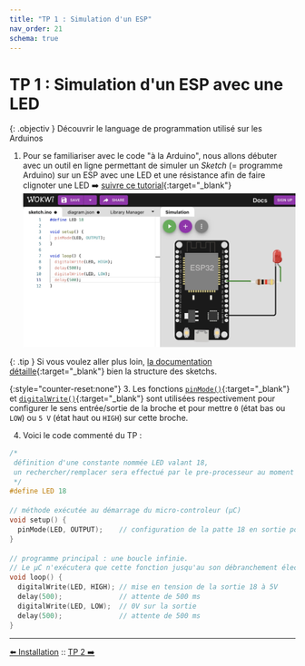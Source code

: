 ```yaml
---
title: "TP 1 : Simulation d'un ESP"
nav_order: 21
schema: true
---
```


# TP 1 : Simulation d'un ESP avec une LED

{: .objectiv }
Découvrir le language de programmation utilisé sur les Arduinos

1. Pour se familiariser avec le code "à la Arduino", nous allons débuter avec un outil en ligne permettant de simuler un _Sketch_ (= programme Arduino) sur un ESP avec une LED et une résistance afin de faire clignoter une LED ➡️ [suivre ce tutorial](https://create.arduino.cc/projecthub/Hack-star-Arduino/how-to-simulate-esp32-projects-online-for-free-ad21d9){:target="_blank"}
![simulation](resources/tp1-simulation.jpg)

{: .tip }
Si vous voulez aller plus loin, [la documentation détaille](https://docs.arduino.cc/learn/programming/sketches){:target="_blank"} bien la structure des sketchs.

{:style="counter-reset:none"}
3. Les fonctions [`pinMode()`](https://www.arduino.cc/reference/en/language/functions/digital-io/pinmode/){:target="_blank"} et [`digitalWrite()`](https://www.arduino.cc/reference/en/language/functions/digital-io/digitalwrite/){:target="_blank"} sont utilisées respectivement pour configurer le sens entrée/sortie de la broche et pour mettre `0` (état bas ou `LOW`) ou `5 V` (état  haut ou `HIGH`) sur cette broche.

4. Voici le code commenté du TP :

```c
/*
 définition d'une constante nommée LED valant 18,
 un rechercher/remplacer sera effectué par le pre-processeur au moment de la compilation.
 */
#define LED 18

// méthode exécutée au démarrage du micro-controleur (µC)
void setup() {
  pinMode(LED, OUTPUT);    // configuration de la patte 18 en sortie pour lui affecter OV ou 5V
}

// programme principal : une boucle infinie.
// Le µC n'exécutera que cette fonction jusqu'au son débranchement électrique ou reboot.
void loop() {
  digitalWrite(LED, HIGH); // mise en tension de la sortie 18 à 5V
  delay(500);              // attente de 500 ms
  digitalWrite(LED, LOW);  // 0V sur la sortie
  delay(500);              // attente de 500 ms
}
```

----
[⬅️ Installation](installation.md) :: [TP 2 ➡️](tp2.md)

